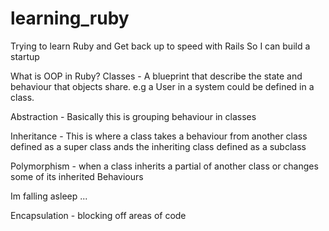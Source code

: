 # learning_ruby
Trying to learn Ruby and Get back up to speed with Rails 
So I can build a startup 


What is OOP in Ruby?
Classes - A blueprint that describe the state and behaviour that objects share. e.g a User in a system could be defined in a class. 

Abstraction - Basically this is grouping behaviour in classes

Inheritance - This is where a class takes a behaviour from another class defined as a super class ands the inheriting class defined as a subclass

Polymorphism - when a class inherits a partial of another class or changes some of its inherited Behaviours

Im falling asleep ...

Encapsulation - blocking off areas of code 


